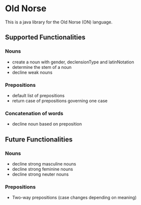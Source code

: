 # Old Norse

This is a java library for the Old Norse (ON) language.

## Supported Functionalities

### Nouns
* create a noun with gender, declensionType and latinNotation
* determine the stem of a noun
* decline weak nouns

### Prepositions
* default list of prepositions
* return case of prepositions governing one case

### Concatenation of words
* decline noun based on preposition

## Future Functionalities

### Nouns
* decline strong masculine nouns
* decline strong feminine nouns
* decline strong neuter nouns

### Prepositions
* Two-way prepositions (case changes depending on meaning)
